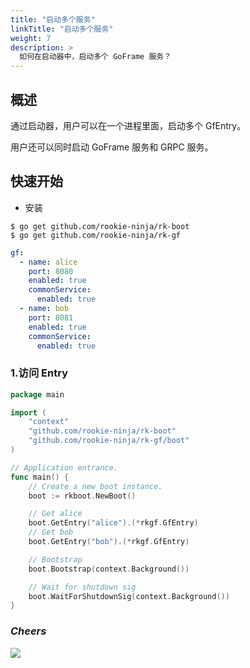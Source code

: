 ```yaml
---
title: "启动多个服务"
linkTitle: "启动多个服务"
weight: 7
description: >
  如何在启动器中，启动多个 GoFrame 服务？
---
```


## 概述
通过启动器，用户可以在一个进程里面，启动多个 GfEntry。

用户还可以同时启动 GoFrame 服务和 GRPC 服务。

## 快速开始
- 安装

```shell script
$ go get github.com/rookie-ninja/rk-boot
$ go get github.com/rookie-ninja/rk-gf
```

```yaml
gf:
  - name: alice
    port: 8080
    enabled: true
    commonService:
      enabled: true
  - name: bob
    port: 8081
    enabled: true
    commonService:
      enabled: true
```

### 1.访问 Entry
```go
package main

import (
	"context"
	"github.com/rookie-ninja/rk-boot"
	"github.com/rookie-ninja/rk-gf/boot"
)

// Application entrance.
func main() {
	// Create a new boot instance.
	boot := rkboot.NewBoot()

    // Get alice
	boot.GetEntry("alice").(*rkgf.GfEntry)
    // Get bob
    boot.GetEntry("bob").(*rkgf.GfEntry)

	// Bootstrap
	boot.Bootstrap(context.Background())

	// Wait for shutdown sig
	boot.WaitForShutdownSig(context.Background())
}
```

### _**Cheers**_
![](/bootstrapper/user-guide/cheers.png)